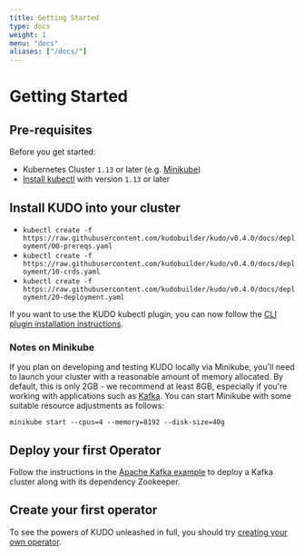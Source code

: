 ```yaml
---
title: Getting Started
type: docs
weight: 1
menu: "docs"
aliases: ["/docs/"]
---
```


# Getting Started

## Pre-requisites

Before you get started:

- Kubernetes Cluster `1.13` or later (e.g. [Minikube](https://kubernetes.io/docs/tasks/tools/install-minikube/))
- [Install kubectl](https://kubernetes.io/docs/tasks/tools/install-kubectl/) with version `1.13` or later

## Install KUDO into your cluster

- `kubectl create -f https://raw.githubusercontent.com/kudobuilder/kudo/v0.4.0/docs/deployment/00-prereqs.yaml`
- `kubectl create -f https://raw.githubusercontent.com/kudobuilder/kudo/v0.4.0/docs/deployment/10-crds.yaml`
- `kubectl create -f https://raw.githubusercontent.com/kudobuilder/kudo/v0.4.0/docs/deployment/20-deployment.yaml`

If you want to use the KUDO kubectl plugin, you can now follow the [CLI plugin installation instructions](https://kudo.dev/docs/cli/).

### Notes on Minikube

If you plan on developing and testing KUDO locally via Minikube, you'll need to launch your cluster with a reasonable amount of memory allocated. By default, this is only 2GB - we recommend at least 8GB, especially if you're working with applications such as [Kafka](/docs/examples/apache-kafka/). You can start Minikube with some suitable resource adjustments as follows:

```shell
minikube start --cpus=4 --memory=8192 --disk-size=40g
```

## Deploy your first Operator

Follow the instructions in the [Apache Kafka example](/docs/examples/apache-kafka/) to deploy a Kafka cluster along with its dependency Zookeeper.

## Create your first operator

To see the powers of KUDO unleashed in full, you should try [creating your own operator](/docs/developing-operators.md). 